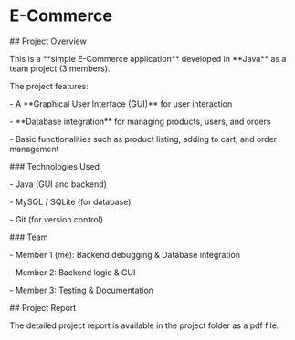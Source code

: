 # E-Commerce



\## Project Overview

This is a \*\*simple E-Commerce application\*\* developed in \*\*Java\*\* as a team project (3 members).

The project features:

\- A \*\*Graphical User Interface (GUI)\*\* for user interaction

\- \*\*Database integration\*\* for managing products, users, and orders

\- Basic functionalities such as product listing, adding to cart, and order management



\### Technologies Used

\- Java (GUI and backend)

\- MySQL / SQLite (for database)

\- Git (for version control)



\### Team

\- Member 1 (me): Backend debugging \& Database integration

\- Member 2: Backend logic \& GUI

\- Member 3: Testing \& Documentation



\## Project Report

The detailed project report is available in the project folder as a pdf file.

